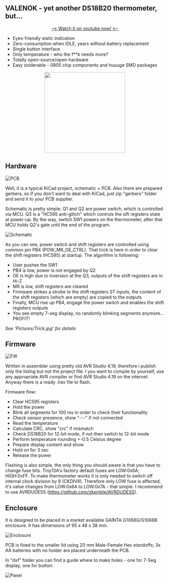 ## **VALENOK** - yet another DS18B20 thermometer, but...

<p align="center">
  <a href="https://youtu.be/WqwGhjjpDnw">--> Watch it on youtube now! <--</a>
</p>

* Eyes-friendly static indication
* Zero-consumption when IDLE, years without battery replacement
* Single button interface
* Only temperature - who the f**k needs more?
* Totally open-source/open-hardware
* Easy solderable - 0805 chip components and huuuge SMD packages

<p align="center">
  <img src="Pictures/Babushka.jpg" width="256">
</p>

## Hardware

![PCB](Pictures/PCB.JPG)

Well, it is a typical KiCad project, schematic + PCB. Also there are prepared gerbers, so if you don't want to deal with KiCad, just zip "gerbers" folder and send it to your PCB supplier. 

Schematic is pretty simple. Q1 and Q2 are power switch, which is controlled via MCU. Q3 is a "HC595 anti-glitch" which controls the sift registers state at power-up. By the way, switch SW1 powers on the thermometer, after that MCU holds Q2's gate until the end of the program.

![Schematic](Pictures/Schematic.jpg)

As you can see, power switch and shift registers are controlled using common pin PB4 (POW_MR_OE_CTRL). That trick is here in order to clear the shift registers (HC595) at startup. The algorithm is following:

* User pushes the SW1
* PB4 is low, power is not engaged by Q2
* OE is high due to inversion at the Q3, outputs of the shift registers are in Hi-Z
* MR is low, shift registers are cleared
* Firmware strikes a strobe to the shift registers ST inputs, the content of the shift registers (which are empty) are copied to the outputs
* Finally, MCU rise up PB4, engage the power switch and enables the shift registers outputs
* You see empty 7-seg display, no randomly blinking segments anymore... PROFIT!

_See 'Pictures/Trick.jpg' for details_

## Firmware

![FW](Pictures/FW.JPG)

Written in assembler using pretty old AVR Studio 4.19, therefore i publish only the listing but not the project file. I you want to compile by yourself, use any appropriate AVR compiler or find AVR Studio 4.19 on the internet. Anyway there is a ready .hex file to flash.

Firmware flow:
* Clear HC595 registers
* Hold the power
* Blink all segments for 100 ms in order to check their functionality
* Check sensor presence, show "---" if not connected
* Read the temperature
* Calculate CRC, show "crc" if mismatch
* Check DS18B20 for 12-bit mode, if not then switch to 12-bit mode
* Perform temperature rounding +-0.5 Celsius degree
* Prepare display content and show
* Hold on for 3 sec
* Release the power

Flashing is also simple, the only thing you should aware is that you have to change fuse bits. Tiny13A's factory default fuses are LOW:0x6A; HIGH:0xFF. To make thermometer works it is only needed to switch off internal clock division by 8 (CKDIV8). Therefore only LOW fuse is affected, it's value changes from LOW:0x6A to LOW:0x7A - that simple. I recommend to use AVRDUDESS (https://github.com/zkemble/AVRDUDESS). 

## Enclosure

It is designed to be placed in a market available GAINTA G1068G/G1068B enclosure. It has dimensions of 95 x 48 x 38 mm. 

![Enclosure](Pictures/G1068G.jpg)

PCB is fixed to the smaller lid using 20 mm Male-Female Hex standoffs; 3x AA batteries with no holder are placed underneath the PCB.

In "dxf" folder you can find a guide where to make holes - one for 7-Seg display, one for button:

![Panel](Pictures/FrontPanel.JPG)